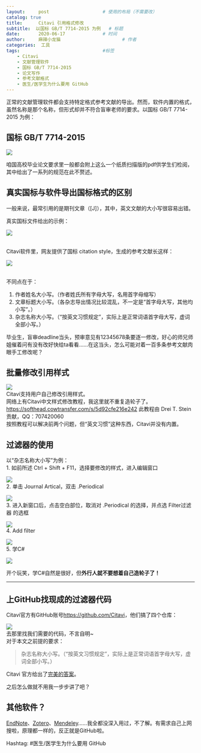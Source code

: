 ```yaml
---
layout:     post   				    # 使用的布局（不需要改）
catalog: true
title:      Citavi 引用格式修改
subtitle:  以国标 GB/T 7714-2015 为例   # 标题 
date:       2020-06-17				# 时间
author:     麻辣小龙猫 						# 作者
categories:  工具					
tags:								#标签
    - Citavi
    - 文献管理软件
    - 国标 GB/T 7714-2015
    - 论文写作
    - 参考文献格式
    - 医生/医学生为什么要用 GitHub
---
```


正常的文献管理软件都会支持特定格式参考文献的导出。然而，软件内置的格式，虽然名称是那个名称，但形式却并不符合盲审老师的要求。以国标 GB/T 7714-2015 为例：

<!-- more -->

## 国标 GB/T 7714-2015

![](https://raw.githubusercontent.com/malaxiaolongmao/MLXLMblogPictures/master/images/image_20200616235918053273.png)

咱国高校毕业论文要求里一般都会附上这么一个纸质扫描版的pdf供学生们检阅，其中给出了一系列的规范在此不赘述。<br>

## 真实国标与软件导出国标格式的区别

一般来说，最常引用的是期刊文章（[J]），其中，英文文献的大小写很容易出错。<br>

真实国标文件给出的示例：<br>

![](https://raw.githubusercontent.com/malaxiaolongmao/MLXLMblogPictures/master/images/image_20200617000726071796.png)

<br>
Citavi软件里，网友提供了国标 citation style，生成的参考文献长这样：<br>

![](https://raw.githubusercontent.com/malaxiaolongmao/MLXLMblogPictures/master/images/image_20200617001728289287.png)

<br>
不同点在于：<br>

1. 作者姓名大小写。（作者姓氏所有字母大写，名用首字母缩写）
2. 文章标题大小写。（各杂志导出情况比较混乱，不一定是“首字母大写，其他均小写”。）
3. 杂志名称大小写。（“按英文习惯规定”，实际上是正常词语首字母大写，虚词全部小写。）

毕业生，盲审deadline当头，预审意见有12345678条要逐一修改，好心的师兄师姐催着问有没有改好快给ta看看……在这当头，怎么可能对着一百多条参考文献肉眼手工修改呢？

## 批量修改引用样式
![](https://raw.githubusercontent.com/malaxiaolongmao/MLXLMblogPictures/master/images/image_20200617002825626288.png)
<br>
Citavi支持用户自己修改引用样式。<br>
网络上有Citavi中文样式修改教程，我这里就不重复造轮子了。
<https://softhead.cowtransfer.com/s/5d92cfe216e242>
此教程由 Drei T. Stein 贡献，QQ：707420060
<br>
按照教程可以解决前两个问题，但“英文习惯”这种东西，Citavi并没有内置。

## 过滤器的使用

以“杂志名称大小写”为例：<br>1. 如前所述 Ctrl + Shift + F11，选择要修改的样式，进入编辑窗口

![](https://raw.githubusercontent.com/malaxiaolongmao/MLXLMblogPictures/master/images/image_20200617004150682095.png)
<br>2. 单击 Journal Artical，双击 .Periodical<br>

![](https://raw.githubusercontent.com/malaxiaolongmao/MLXLMblogPictures/master/images/image_20200617005445580525.png)
<br>3. 进入新窗口后，点击空白部位，取消对 .Periodical 的选择，并点选 Filter过滤器 的选框<br>

![](https://raw.githubusercontent.com/malaxiaolongmao/MLXLMblogPictures/master/images/image_20200617005700750780.png)
<br>4. Add filter<br>

![](https://raw.githubusercontent.com/malaxiaolongmao/MLXLMblogPictures/master/images/image_20200617005902669235.png)
<br>5. 学C#<br>

![](https://raw.githubusercontent.com/malaxiaolongmao/MLXLMblogPictures/master/images/image_20200617010420528065.png)
<br>

开个玩笑，学C#自然是很好，但**外行人就不要想着自己造轮子了！**

---

## 上GitHub找现成的过滤器代码
Citavi官方有GitHub账号<https://github.com/Citavi>，他们搞了四个仓库：<br>

![](https://raw.githubusercontent.com/malaxiaolongmao/MLXLMblogPictures/master/images/image_20200617011037922548.png)
<br>
去那里找我们需要的代码，不言自明~<br>
对于本文之前提的要求：
>杂志名称大小写。（“按英文习惯规定”，实际上是正常词语首字母大写，虚词全部小写。）

Citavi 官方给出了[完美的答案](https://github.com/Citavi/C6-Citation-Style-Scripts/blob/master/Components/COT%20Other/COT007%20Capitalize%20first%20letter%20of%20simple%20text%20field%20elements/COT007_Capitalize_first_letter_of_simple_text_field_elements.cs>)。
<br>

之后怎么做就不用我一步步讲了吧？

## 其他软件？
[EndNote](https://github.com/topics/endnote)、[Zotero](https://github.com/zotero)、[Mendeley](https://github.com/Mendeley)……我全都没深入用过，不了解。有需求自己上网搜啦，原理都一样的，反正就是GitHub啦。<br>

Hashtag: #医生/医学生为什么要用 GitHub